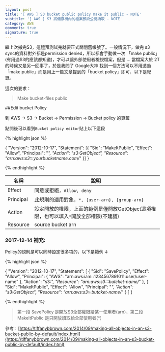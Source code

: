 ```yaml
---
layout: post
title: '[ AWS ] S3 bucket public policy make it public - NOTE'
subtitle: '[ AWS ] S3 將儲存桶內的檔案預設公開讀取 - NOTE'
category: AWS
comments: true
signature: true
---
```


<div class="message">
    繼上次搬完S3，這禮拜測試完就要正式關閉舊帳號了。一般情況下，做完 s3 sync的資料對外都是permission denied，所以都會手動做一次 「make public」 (有用過S3的應該都知道)，才可以讓外部使用者檢視檔案，但是 ... 當檔案大於 2T 的時候又是另一回事了，於是我問了 Google大神 找到一個方法可以不用透過「make public」而是用上一篇文章提到的「bucket policy」即可，以下是紀錄。
</div>

這次的要求：

 > Make bucket-files public

##Edit bucket Policy

到 AWS -> S3 -> Bucket -> Permission -> Bucket policy 的頁籤

點開後可以看到`Bucket policy editor`貼上以下這段

{% highlight json %}

{
  "Version": "2012-10-17",
  "Statement": [{
        "Sid": "MakeItPublic",
        "Effect": "Allow",
        "Principal": "*", 
        "Action": "s3:GetObject",
        "Resource": "arn:aws:s3:::yourbucketname.com/*"
    }]
}

{% endhighlight %}

| 名稱 | 說明 |
|-------|--------|
| Effect | 同意或拒絕，`Allow, deny` |
| Principal | 此規則的適用對象，`*, {user-arn}, {group-arn}` |
| Action | 設定開放的權限，上面的範例是僅開放GetObject這項權限，也可以填入`*`開放全部權限(不建議) |
| Resource | source bucket arn |

### 2017-12-14 補充:

Policy的規則是可以同時設定很多項的，以下是範例 ↓

{% highlight json %}

{
    "Version": "2012-10-17",
    "Statement": [
        {
            "Sid": "SavePolicy",
            "Effect": "Allow",
            "Principal": {
                "AWS": "arn:aws:iam::1234567891011:user/user-name"
            },
            "Action": "s3:*",
            "Resource": "arn:aws:s3:::butcket-name/*"
        },
        {
            "Sid": "MakeItPublic",
            "Effect": "Allow",
            "Principal": "*",
            "Action": "s3:GetObject",
            "Resource": "arn:aws:s3:::butcket-name/*"
        }
    ]
}

{% endhighlight %}

 > 第一段 SavePolicy 是開放S3全部權限給某一使用者(arn)，第二段 MakeItPublic 是只開放讀取給全部使用者(*)

參考：[https://tiffanybbrown.com/2014/09/making-all-objects-in-an-s3-bucket-public-by-default/index.html](https://tiffanybbrown.com/2014/09/making-all-objects-in-an-s3-bucket-public-by-default/index.html)